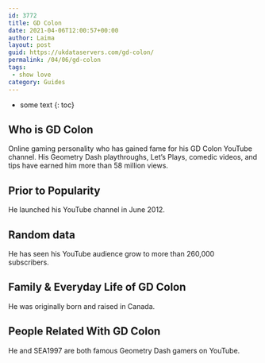 ```yaml
---
id: 3772
title: GD Colon
date: 2021-04-06T12:00:57+00:00
author: Laima
layout: post
guid: https://ukdataservers.com/gd-colon/
permalink: /04/06/gd-colon
tags:
 - show love
category: Guides
---
```


* some text
{: toc}


## Who is GD Colon
                  
                  
                  
Online gaming personality who has gained fame for his GD Colon YouTube channel. His Geometry Dash playthroughs, Let&#8217;s Plays, comedic videos, and tips have earned him more than 58 million views. 
                  
              
            
              
            
                
                
                
## Prior to Popularity
                  
                  
                  
He launched his YouTube channel in June 2012. 
                  
              
            
              
            
                
                
                
## Random data
                  
                  
                  
He has seen his YouTube audience grow to more than 260,000 subscribers. 
                  
              
            
              
            
                
                
                
## Family & Everyday Life of GD Colon
                  
                  
                  
He was originally born and raised in Canada.
                  
              
            
              
            
                
                
                
## People Related With GD Colon
                  
                  
                  
He and SEA1997 are both famous Geometry Dash gamers on YouTube. 
                  
              
            
              
            
                
              
            
              
              
            
            
              
            
          
          
          